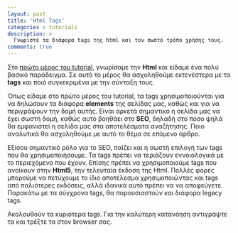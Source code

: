```yaml
---
layout: post
title: 'Html Tags'
categories : tutorials
description: >
  Γνωριστέ τα διάφορα tags της html και τον σωστό τρόπο χρήσης τους.
comments: true
---
```


Στο [πρώτο μέρος του tutorial](/tutorials/the-basics.html), γνωρίσαμε την **Html** και είδαμε ένα πολύ βασικό παράδειγμα. Σε αυτό το μέρος θα ασχοληθούμε εκτενέστερα με τα **tags** και ποιό συγκεκριμένα με την σύνταξη τους.
 
Όπως είδαμε στο πρώτο μέρος του tutorial, τα tags χρησιμοποιούνται για να δηλώσουν τα διάφορα **elements** της σελίδας μας, καθώς και για να περιγράψουν την δομή αυτής. Είναι αρκετά σημαντικό η σελίδα μας να έχει σωστή δομή, καθώς αυτό βοηθάει στο **SEO**, δηλαδή στο πόσο ψηλά θα εμφανιστεί η σελίδα μας στα αποτελέσματα αναζήτησης. Ποιο αναλυτικά θα ασχοληθούμε με αυτό το θέμα σε επόμενο άρθρο.
 
Εξίσου σημαντικό ρόλο για το SEO, παίζει και η σωστή επιλογή των tags που θα χρησιμοποιήσουμε. Τα  tags πρέπει να τεριάζουν εννοιολογικά με το περιεχόμενο που έχουν. Επίσης πρέπει να χρησιμοποιούμε tags που ανοίκουν στην **Html5**, την τελευταία έκδοση της Html. Πολλές φορές μπορούμε να πετύχουμε το ίδιο αποτέλεσμα χρησιμοποιώντας και tags από παλιότερες εκδόσεις, αλλά ιδανικά αυτό πρέπει να να αποφεύγετε. Παρακάτω με τα σύγχρονα tags, θα παρουσιαστούν και διάφορα legacy tags.
 
Ακολουθούν τα κυριότερα tags. Για την καλύτερη κατανόηση αντιγράψτε τα και τρέξτε τα στον browser σας.
 
 
